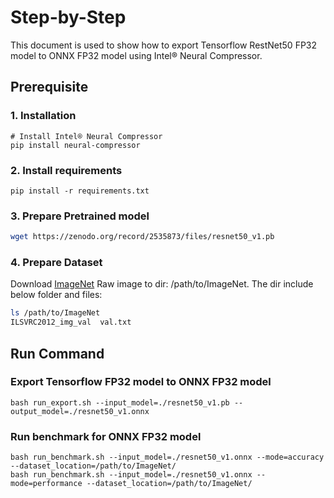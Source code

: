 Step-by-Step
============

This document is used to show how to export Tensorflow RestNet50 FP32 model to ONNX FP32 model using Intel® Neural Compressor.


## Prerequisite

### 1. Installation
```shell
# Install Intel® Neural Compressor
pip install neural-compressor
```
### 2. Install requirements
```shell
pip install -r requirements.txt
```

### 3. Prepare Pretrained model

```bash
wget https://zenodo.org/record/2535873/files/resnet50_v1.pb
```

### 4. Prepare Dataset

Download [ImageNet](http://www.image-net.org/) Raw image to dir: /path/to/ImageNet. The dir include below folder and files:

```bash
ls /path/to/ImageNet
ILSVRC2012_img_val  val.txt
```

## Run Command

### Export Tensorflow FP32 model to ONNX FP32 model
```shell
bash run_export.sh --input_model=./resnet50_v1.pb --output_model=./resnet50_v1.onnx
```

### Run benchmark for ONNX FP32 model
```shell
bash run_benchmark.sh --input_model=./resnet50_v1.onnx --mode=accuracy --dataset_location=/path/to/ImageNet/
bash run_benchmark.sh --input_model=./resnet50_v1.onnx --mode=performance --dataset_location=/path/to/ImageNet/
```
